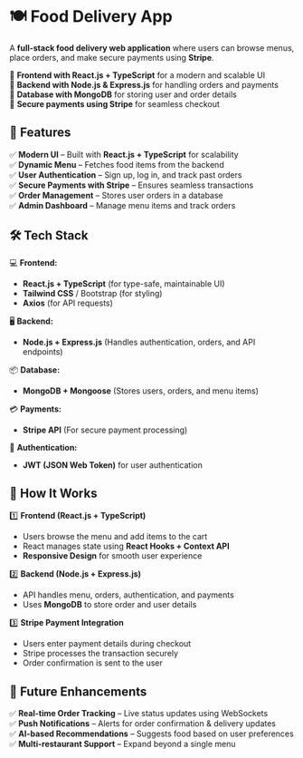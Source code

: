 # 🍽️ Food Delivery App  

A **full-stack food delivery web application** where users can browse menus, place orders, and make secure payments using **Stripe**.  

🔹 **Frontend with React.js + TypeScript** for a modern and scalable UI  
🔹 **Backend with Node.js & Express.js** for handling orders and payments  
🔹 **Database with MongoDB** for storing user and order details  
🔹 **Secure payments using Stripe** for seamless checkout  

## 🚀 Features  

✅ **Modern UI** – Built with **React.js + TypeScript** for scalability  
✅ **Dynamic Menu** – Fetches food items from the backend  
✅ **User Authentication** – Sign up, log in, and track past orders  
✅ **Secure Payments with Stripe** – Ensures seamless transactions  
✅ **Order Management** – Stores user orders in a database  
✅ **Admin Dashboard** – Manage menu items and track orders  

## 🛠️ Tech Stack  

💻 **Frontend:**  
   - **React.js + TypeScript** (for type-safe, maintainable UI)  
   - **Tailwind CSS** / Bootstrap (for styling)  
   - **Axios** (for API requests)  

🖥️ **Backend:**  
   - **Node.js + Express.js** (Handles authentication, orders, and API endpoints)  

📦 **Database:**  
   - **MongoDB + Mongoose** (Stores users, orders, and menu items)  

💳 **Payments:**  
   - **Stripe API** (For secure payment processing)  

📨 **Authentication:**  
   - **JWT (JSON Web Token)** for user authentication  

## 🔧 How It Works  

1️⃣ **Frontend (React.js + TypeScript)**  
   - Users browse the menu and add items to the cart  
   - React manages state using **React Hooks + Context API**  
   - **Responsive Design** for smooth user experience  

2️⃣ **Backend (Node.js + Express.js)**  
   - API handles menu, orders, authentication, and payments  
   - Uses **MongoDB** to store order and user details  

3️⃣ **Stripe Payment Integration**  
   - Users enter payment details during checkout  
   - Stripe processes the transaction securely  
   - Order confirmation is sent to the user  

## 📌 Future Enhancements  

✅ **Real-time Order Tracking** – Live status updates using WebSockets  
✅ **Push Notifications** – Alerts for order confirmation & delivery updates  
✅ **AI-based Recommendations** – Suggests food based on user preferences  
✅ **Multi-restaurant Support** – Expand beyond a single menu  
